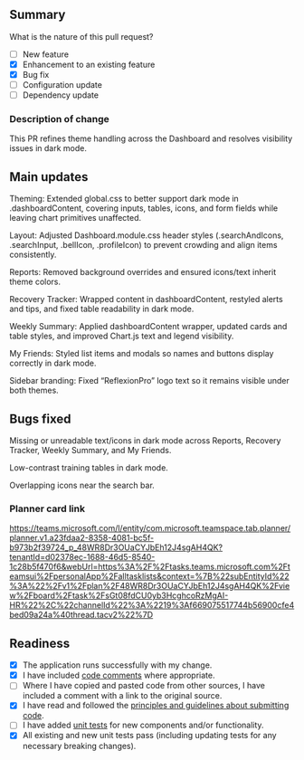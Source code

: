 ## Summary

What is the nature of this pull request?

- [ ] New feature
- [X] Enhancement to an existing feature
- [X] Bug fix
- [ ] Configuration update
- [ ] Dependency update

### Description of change
This PR refines theme handling across the Dashboard and resolves visibility issues in dark mode.

## Main updates

Theming: Extended global.css to better support dark mode in .dashboardContent, covering inputs, tables, icons, and form fields while leaving chart primitives unaffected.

Layout: Adjusted Dashboard.module.css header styles (.searchAndIcons, .searchInput, .bellIcon, .profileIcon) to prevent crowding and align items consistently.

Reports: Removed background overrides and ensured icons/text inherit theme colors.

Recovery Tracker: Wrapped content in dashboardContent, restyled alerts and tips, and fixed table readability in dark mode.

Weekly Summary: Applied dashboardContent wrapper, updated cards and table styles, and improved Chart.js text and legend visibility.

My Friends: Styled list items and modals so names and buttons display correctly in dark mode.

Sidebar branding: Fixed “ReflexionPro” logo text so it remains visible under both themes.

## Bugs fixed

Missing or unreadable text/icons in dark mode across Reports, Recovery Tracker, Weekly Summary, and My Friends.

Low-contrast training tables in dark mode.

Overlapping icons near the search bar.

### Planner card link
https://teams.microsoft.com/l/entity/com.microsoft.teamspace.tab.planner/planner.v1.a23fdaa2-8358-4081-bc5f-b973b2f39724_p_48WR8Dr3OUaCYJbEh12J4sgAH4QK?tenantId=d02378ec-1688-46d5-8540-1c28b5f470f6&webUrl=https%3A%2F%2Ftasks.teams.microsoft.com%2Fteamsui%2FpersonalApp%2Falltasklists&context=%7B%22subEntityId%22%3A%22%2Fv1%2Fplan%2F48WR8Dr3OUaCYJbEh12J4sgAH4QK%2Fview%2Fboard%2Ftask%2FsGt08fdCU0yb3HcghcoRzMgAI-HR%22%2C%22channelId%22%3A%2219%3Af669075517744b56900cfe4bed09a24a%40thread.tacv2%22%7D

## Readiness

- [X] The application runs successfully with my change.
- [X] I have included [code comments](https://stackoverflow.blog/2021/12/23/best-practices-for-writing-code-comments/) where appropriate.
- [ ] Where I have copied and pasted code from other sources, I have included a comment with a link to the original source.
- [X] I have read and followed the [principles and guidelines about submitting code](https://redback-operations.github.io/redback-documentation/docs/web-mobile-app-dev/frontend/submitting-work).
- [ ] I have added [unit tests](https://redback-operations.github.io/redback-documentation/docs/web-mobile-app-dev/frontend/tests) for new components and/or functionality.
- [X] All existing and new unit tests pass (including updating tests for any necessary breaking changes).
